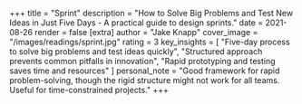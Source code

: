 +++
title = "Sprint"
description = "How to Solve Big Problems and Test New Ideas in Just Five Days - A practical guide to design sprints."
date = 2021-08-26
render = false
[extra]
author = "Jake Knapp"
cover_image = "/images/readings/sprint.jpg"
rating = 3
key_insights = [
    "Five-day process to solve big problems and test ideas quickly",
    "Structured approach prevents common pitfalls in innovation",
    "Rapid prototyping and testing saves time and resources"
]
personal_note = "Good framework for rapid problem-solving, though the rigid structure might not work for all teams. Useful for time-constrained projects."
+++
